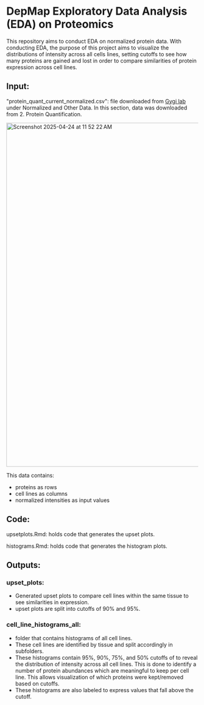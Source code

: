 # DepMap Exploratory Data Analysis (EDA) on Proteomics

This repository aims to conduct EDA on normalized protein data. With conducting EDA, the purpose of this project aims to visualize the distributions of intensity across all cells lines, setting cutoffs to see how many proteins are gained and lost in order to compare similarities of protein expression across cell lines. 

## Input:
"protein_quant_current_normalized.csv": file downloaded from [Gygi lab](https://gygi.hms.harvard.edu/publications/ccle.html) under Normalized and Other Data. 
In this section, data was downloaded from 2. Protein Quantification. 

<img width="900" alt="Screenshot 2025-04-24 at 11 52 22 AM" src="https://github.com/user-attachments/assets/abb34bff-fb80-47e6-a013-045a2ad9026c" />

This data contains:
- proteins as rows
- cell lines as columns
- normalized intensities as input values

## Code: 

upsetplots.Rmd: holds code that generates the upset plots. 

histograms.Rmd: holds code that generates the histogram plots. 




## Outputs:

### upset_plots:
- Generated upset plots to compare cell lines within the same tissue to see similarities in expression.
- upset plots are split into cutoffs of 90% and 95%. 


### cell_line_histograms_all:
- folder that contains histograms of all cell lines.
- These cell lines are identified by tissue and split accordingly in subfolders.
- These histograms contain 95%, 90%, 75%, and 50% cutoffs of to reveal the distribution of intensity across all cell lines. This is done to identify a number of protein abundances which are meaningful to keep per cell line. This allows visualization of which proteins were kept/removed based on cutoffs. 
- These histograms are also labeled to express values that fall above the cutoff. 


